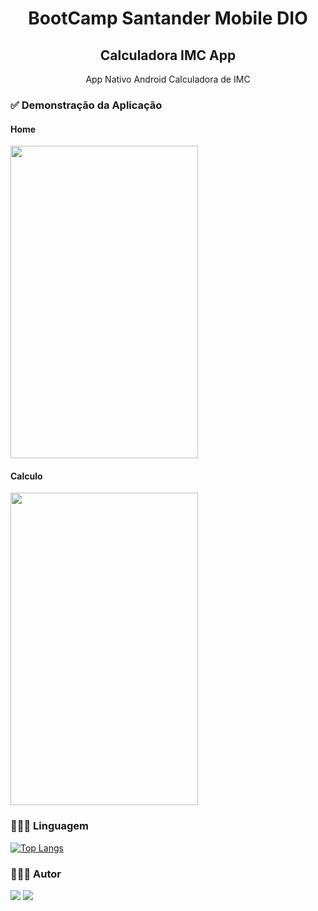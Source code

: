 <h1 align="center"> BootCamp Santander Mobile DIO </h1>

<h2 align="center"> Calculadora IMC App </h2>

<p align="center">App Nativo Android Calculadora de IMC</p>

### ✅ Demonstração da Aplicação

#### Home

<img src="https://user-images.githubusercontent.com/107368652/181019542-1500d59c-37ec-415c-b1d7-3c6786c8237a.png" width="300" height="500" />

#### Calculo

<img src="https://user-images.githubusercontent.com/107368652/181019167-486023a9-dd84-4cc2-bf0d-0658423e3f42.png" width="300" height="500" />


### 👨🏽‍💻 Linguagem 

[![Top Langs](https://github-readme-stats.vercel.app/api/top-langs/?username=lucaslcslcs1998&layout=compact&hide=c,java&theme=github_dark)](https://github.com/lucaslcslcs1998/)

### 🧍🏽‍♂️ Autor

[<img src = "https://img.shields.io/badge/linkedin-%230077B5.svg?&style=for-the-badge&logo=linkedin&logoColor=white" />](https://www.linkedin.com/in/lucaslcslcs1998/) [<img src = "https://img.shields.io/badge/instagram-%23E4405F.svg?&style=for-the-badge&logo=instagram&logoColor=white">](https://www.instagram.com/lucaslcslcs1998/)
